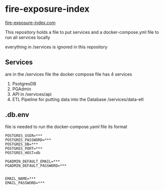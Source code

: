 # fire-exposure-index
[fire-exposure-index.com](https://www.fire-exposure-index.com)

This repository holds 
a file to put services 
and 
a docker-compose.yml file to run all services locally

everything in /services is ignored in this repository 

## Services 
are in the /services file 
the docker compose file has 4 services 

1. PsotgresDB
2. PGAdmin 
3. API in /services/api
4. ETL Pipeline for putting data into the Database /services/data-etl


## .db.env 
file is needed to run the docker-compose.yaml file its format 
```
POSTGRES_USER=***
POSTGRES_PASSWORD=***
POSTGRES_DB=***
POSTGRES_PORT=***
POSTGRES_HOST=db

PGADMIN_DEFAULT_EMAIL=***
PGADMIN_DEFAULT_PASSWORD=***


EMAIL_NAME=***
EMAIL_PASSWORD=***

```
